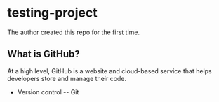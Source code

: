# testing-project

The author created this repo for the first time.

## What is GitHub?

At a high level, GitHub is a website and cloud-based service that helps developers store and manage their code.

- Version control
-- Git
